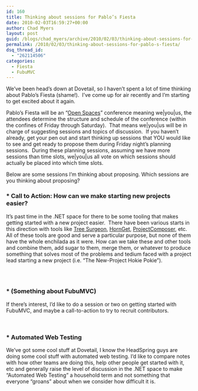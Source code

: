 ```yaml
---
id: 160
title: Thinking about sessions for Pablo’s Fiesta
date: 2010-02-03T16:59:27+00:00
author: Chad Myers
layout: post
guid: /blogs/chad_myers/archive/2010/02/03/thinking-about-sessions-for-pablo-s-fiesta.aspx
permalink: /2010/02/03/thinking-about-sessions-for-pablo-s-fiesta/
dsq_thread_id:
  - "262114506"
categories:
  - Fiesta
  - FubuMVC
---
```

We’ve been head’s down at Dovetail, so I haven’t spent a lot of time thinking about Pablo’s Fiesta (shame!).&#160; I’ve come up for air recently and I’m starting to get excited about it again.&#160; 

Pablo’s Fiesta will be an “[Open Spaces](http://en.wikipedia.org/wiki/Open_Space_Technology)” conference meaning we|you|us, the attendees determine the structure and schedule of the conference (within the confines of Friday through Saturday).&#160; That means we|you|us will be in charge of suggesting sessions and topics of discussion.&#160; If you haven’t already, get your pen out and start thinking up sessions that YOU would like to see and get ready to propose them during Friday night’s planning sessions.&#160; During these planning sessions, assuming we have more sessions than time slots, we|you|us all vote on which sessions should actually be placed into which time slots.

Below are some sessions I’m thinking about proposing. Which sessions are you thinking about proposing?

### * Call to Action: How can we make starting new projects easier?

It’s past time in the .NET space for there to be some tooling that makes getting started with a new project easier.&#160; There have been various starts in this direction with tools like [Tree Surgeon](http://treesurgeon.codeplex.com/), [HornGet](http://hornget.net/packages/), [ProjectComposer](http://groups.google.com/group/project-composer), etc.&#160; All of these tools are good and serve a particular purpose, but none of them have the whole enchilada as it were. How can we take these and other tools and combine them, add sugar to them, merge them, or whatever to produce something that solves most of the problems and tedium faced with a project lead starting a new project (i.e. “The New-Project Hokie Pokie”).

### &#160;

### * (Something about FubuMVC)

If there’s interest, I’d like to do a session or two on getting started with FubuMVC, and maybe a call-to-action to try to recruit contributors. 

&#160;

### * Automated Web Testing

We’ve got some cool stuff at Dovetail, I know the HeadSpring guys are doing some cool stuff with automated web testing. I’d like to compare notes with how other teams are doing this, help other people get started with it, etc and generally raise the level of discussion in the .NET space to make “Automated Web Testing” a household term and not something that everyone “groans” about when we consider how difficult it is.